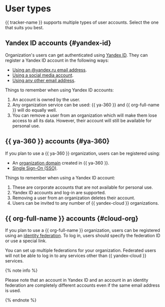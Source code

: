 # User types

{{ tracker-name }} supports multiple types of user accounts. Select the one that suits you best.

## Yandex ID accounts {#yandex-id}

Organization's users can get authenticated using [Yandex ID](https://yandex.ru/support/id/index.html). They can register a Yandex ID account in the following ways:

* [Using an @yandex.ru email address](https://yandex.ru/support/id/authorization/registration.html).
* [Using a social media account](https://yandex.ru/support/id/social.html).
* [Using any other email address](https://yandex.ru/support/id/authorization/lite.html).

Things to remember when using Yandex ID accounts:

1. An account is owned by the user.
1. Any organization service can be used: {{ ya-360 }} and {{ org-full-name }} will do equally well.
1. You can remove a user from an organization which will make them lose access to all its data. However, their account will still be available for personal use.

## {{ ya-360 }} accounts {#ya-360}

If you plan to use a {{ ya-360 }} organization, users can be registered using:

* An [organization domain](https://yandex.ru/support/business/domains/add-domain.html) created in {{ ya-360 }}.
* [Single Sign-On (SSO)](https://yandex.ru/support/business/sso.html).

Things to remember when using a Yandex ID account:

1. These are corporate accounts that are not available for personal use.
1. Yandex ID accounts and log-in are supported.
1. Removing a user from an organization deletes their account.
1. Users can be invited to any number of {{ yandex-cloud }} organizations.

## {{ org-full-name }} accounts {#cloud-org}

If you plan to use a {{ org-full-name }} organization, users can be registered using an [identity federation](../organization/concepts/add-federation.md). To log in, users should specify the federation ID or use a special link.

You can set up multiple federations for your organization. Federated users will not be able to log in to any services other than {{ yandex-cloud }} services.

{% note info %}

Please note that an account in Yandex ID and an account in an identity federation are completely different accounts even if the same email address is used.

{% endnote %}